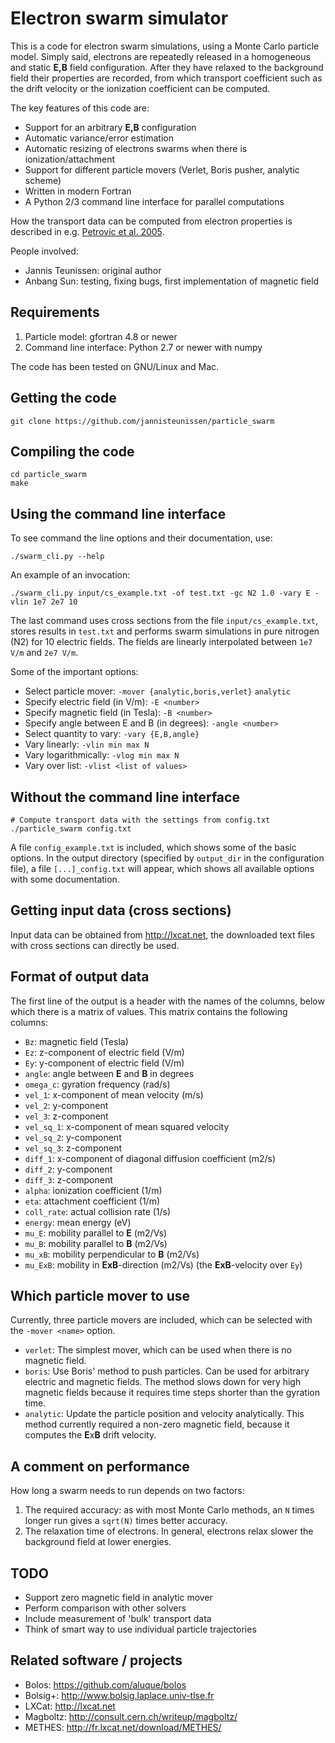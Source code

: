 # Electron swarm simulator

This is a code for electron swarm simulations, using a Monte Carlo particle
model. Simply said, electrons are repeatedly released in a homogeneous and
static **E,B** field configuration. After they have relaxed to the background
field their properties are recorded, from which transport coefficient such as
the drift velocity or the ionization coefficient can be computed.

The key features of this code are:

* Support for an arbitrary **E,B** configuration
* Automatic variance/error estimation
* Automatic resizing of electrons swarms when there is ionization/attachment
* Support for different particle movers (Verlet, Boris pusher, analytic scheme)
* Written in modern Fortran
* A Python 2/3 command line interface for parallel computations

How the transport data can be computed from electron properties is described in
e.g. [Petrovic et al. 2005](http://dx.doi.org/10.1088/0022-3727/38/16/032).

People involved:

* Jannis Teunissen: original author
* Anbang Sun: testing, fixing bugs, first implementation of magnetic field

## Requirements

1. Particle model: gfortran 4.8 or newer
2. Command line interface: Python 2.7 or newer with numpy

The code has been tested on GNU/Linux and Mac.

## Getting the code

    git clone https://github.com/jannisteunissen/particle_swarm

## Compiling the code

    cd particle_swarm
    make

## Using the command line interface

To see command the line options and their documentation, use:

    ./swarm_cli.py --help

An example of an invocation:

    ./swarm_cli.py input/cs_example.txt -of test.txt -gc N2 1.0 -vary E -vlin 1e7 2e7 10

The last command uses cross sections from the file `input/cs_example.txt`,
stores results in `test.txt` and performs swarm simulations in pure nitrogen
(N2) for 10 electric fields. The fields are linearly interpolated between `1e7
V/m` and `2e7 V/m`.

Some of the important options:

* Select particle mover: `-mover {analytic,boris,verlet}`
  `analytic`
* Specify electric field (in V/m): `-E <number>`
* Specify magnetic field (in Tesla): `-B <number>`
* Specify angle between E and B (in degrees): `-angle <number>`
* Select quantity to vary: `-vary {E,B,angle}`
* Vary linearly: `-vlin min max N`
* Vary logarithmically: `-vlog min max N`
* Vary over list: `-vlist <list of values>`

## Without the command line interface

    # Compute transport data with the settings from config.txt
    ./particle_swarm config.txt

A file `config_example.txt` is included, which shows some of the basic options.
In the output directory (specified by `output_dir` in the configuration file), a
file `[...]_config.txt` will appear, which shows all available options with some
documentation.

## Getting input data (cross sections)

Input data can be obtained from http://lxcat.net, the downloaded text files with
cross sections can directly be used.

## Format of output data

The first line of the output is a header with the names of the columns, below
which there is a matrix of values. This matrix contains the following columns:

* `Bz`: magnetic field (Tesla)
* `Ez`: z-component of electric field (V/m)
* `Ey`: y-component of electric field (V/m)
* `angle`: angle between **E** and **B** in degrees
* `omega_c`: gyration frequency (rad/s)
* `vel_1`: x-component of mean velocity (m/s)
* `vel_2`: y-component
* `vel_3`: z-component
* `vel_sq_1`: x-component of mean squared velocity
* `vel_sq_2`: y-component
* `vel_sq_3`: z-component
* `diff_1`: x-component of diagonal diffusion coefficient (m2/s)
* `diff_2`: y-component
* `diff_3`: z-component
* `alpha`: ionization coefficient (1/m)
* `eta`: attachment coefficient (1/m)
* `coll_rate`: actual collision rate (1/s)
* `energy`: mean energy (eV)
* `mu_E`: mobility parallel to **E** (m2/Vs)
* `mu_B`: mobility parallel to **B** (m2/Vs)
* `mu_xB`: mobility perpendicular to **B** (m2/Vs)
* `mu_ExB`: mobility in **ExB**-direction (m2/Vs) (the **ExB**-velocity over `Ey`)

## Which particle mover to use

Currently, three particle movers are included, which can be selected with the
`-mover <name>` option.

* `verlet`: The simplest mover, which can be used when there is no magnetic
  field.
* `boris`: Use Boris' method to push particles. Can be used for arbitrary
  electric and magnetic fields. The method slows down for very high magnetic
  fields because it requires time steps shorter than the gyration time.
* `analytic`: Update the particle position and velocity analytically. This
  method currently required a non-zero magnetic field, because it computes the
  **E**x**B** drift velocity.

## A comment on performance

How long a swarm needs to run depends on two factors:

1. The required accuracy: as with most Monte Carlo methods, an `N` times longer
   run gives a `sqrt(N)` times better accuracy.
2. The relaxation time of electrons. In general, electrons relax slower the
   background field at lower energies.

## TODO

* Support zero magnetic field in analytic mover
* Perform comparison with other solvers
* Include measurement of 'bulk' transport data
* Think of smart way to use individual particle trajectories

## Related software / projects

* Bolos: https://github.com/aluque/bolos
* Bolsig+: http://www.bolsig.laplace.univ-tlse.fr
* LXCat: http://lxcat.net
* Magboltz: http://consult.cern.ch/writeup/magboltz/
* METHES: http://fr.lxcat.net/download/METHES/

